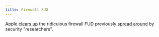 ```yaml
---
title: Firewall FUD
---
```


Apple [clears up](http://docs.info.apple.com/article.html?artnum=306938) the ridiculous firewall FUD previously [spread around](http://it.slashdot.org/article.pl?sid=07/10/30/188214) by security "researchers".
